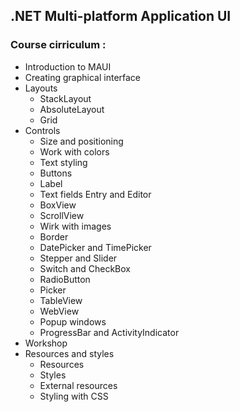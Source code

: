 ## .NET Multi-platform Application UI

### Course cirriculum :

- Introduction to MAUI
- Creating graphical interface
- Layouts
  - StackLayout
  - AbsoluteLayout
  - Grid
- Controls
  - Size and positioning
  - Work with colors
  - Text styling
  - Buttons
  - Label
  - Text fields Entry and Editor
  - BoxView
  - ScrollView
  - Wirk with images
  - Border
  - DatePicker and TimePicker
  - Stepper and Slider
  - Switch and CheckBox
  - RadioButton
  - Picker
  - TableView
  - WebView
  - Popup windows
  - ProgressBar and ActivityIndicator
- Workshop
- Resources and styles
  - Resources
  - Styles
  - External resources
  - Styling with CSS
  
